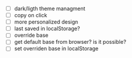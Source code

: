 -   [ ] dark/ligth theme managment
-   [ ] copy on click
-   [ ] more personalized design
-   [ ] last saved in localStorage?
-   [ ] override base
-   [ ] get default base from browser? is it possible?
-   [ ] set overriden base in localStorage
